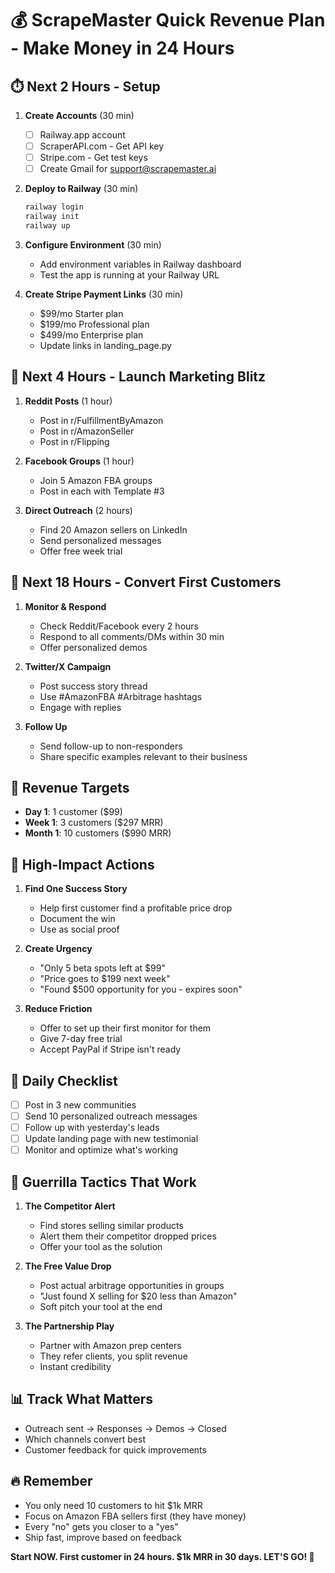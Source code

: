 # 💰 ScrapeMaster Quick Revenue Plan - Make Money in 24 Hours

## ⏱️ Next 2 Hours - Setup
1. **Create Accounts** (30 min)
   - [ ] Railway.app account
   - [ ] ScraperAPI.com - Get API key
   - [ ] Stripe.com - Get test keys
   - [ ] Create Gmail for support@scrapemaster.ai

2. **Deploy to Railway** (30 min)
   ```bash
   railway login
   railway init
   railway up
   ```

3. **Configure Environment** (30 min)
   - Add environment variables in Railway dashboard
   - Test the app is running at your Railway URL

4. **Create Stripe Payment Links** (30 min)
   - $99/mo Starter plan
   - $199/mo Professional plan  
   - $499/mo Enterprise plan
   - Update links in landing_page.py

## 📢 Next 4 Hours - Launch Marketing Blitz
1. **Reddit Posts** (1 hour)
   - Post in r/FulfillmentByAmazon
   - Post in r/AmazonSeller
   - Post in r/Flipping

2. **Facebook Groups** (1 hour)
   - Join 5 Amazon FBA groups
   - Post in each with Template #3

3. **Direct Outreach** (2 hours)
   - Find 20 Amazon sellers on LinkedIn
   - Send personalized messages
   - Offer free week trial

## 🎯 Next 18 Hours - Convert First Customers
1. **Monitor & Respond**
   - Check Reddit/Facebook every 2 hours
   - Respond to all comments/DMs within 30 min
   - Offer personalized demos

2. **Twitter/X Campaign**
   - Post success story thread
   - Use #AmazonFBA #Arbitrage hashtags
   - Engage with replies

3. **Follow Up**
   - Send follow-up to non-responders
   - Share specific examples relevant to their business

## 💸 Revenue Targets
- **Day 1**: 1 customer ($99)
- **Week 1**: 3 customers ($297 MRR)
- **Month 1**: 10 customers ($990 MRR)

## 🚀 High-Impact Actions
1. **Find One Success Story**
   - Help first customer find a profitable price drop
   - Document the win
   - Use as social proof

2. **Create Urgency**
   - "Only 5 beta spots left at $99"
   - "Price goes to $199 next week"
   - "Found $500 opportunity for you - expires soon"

3. **Reduce Friction**
   - Offer to set up their first monitor for them
   - Give 7-day free trial
   - Accept PayPal if Stripe isn't ready

## 📝 Daily Checklist
- [ ] Post in 3 new communities
- [ ] Send 10 personalized outreach messages
- [ ] Follow up with yesterday's leads
- [ ] Update landing page with new testimonial
- [ ] Monitor and optimize what's working

## 🎪 Guerrilla Tactics That Work
1. **The Competitor Alert**
   - Find stores selling similar products
   - Alert them their competitor dropped prices
   - Offer your tool as the solution

2. **The Free Value Drop**
   - Post actual arbitrage opportunities in groups
   - "Just found X selling for $20 less than Amazon"
   - Soft pitch your tool at the end

3. **The Partnership Play**
   - Partner with Amazon prep centers
   - They refer clients, you split revenue
   - Instant credibility

## 📊 Track What Matters
- Outreach sent → Responses → Demos → Closed
- Which channels convert best
- Customer feedback for quick improvements

## 🔥 Remember
- You only need 10 customers to hit $1k MRR
- Focus on Amazon FBA sellers first (they have money)
- Every "no" gets you closer to a "yes"
- Ship fast, improve based on feedback

**Start NOW. First customer in 24 hours. $1k MRR in 30 days. LET'S GO! 🚀** 